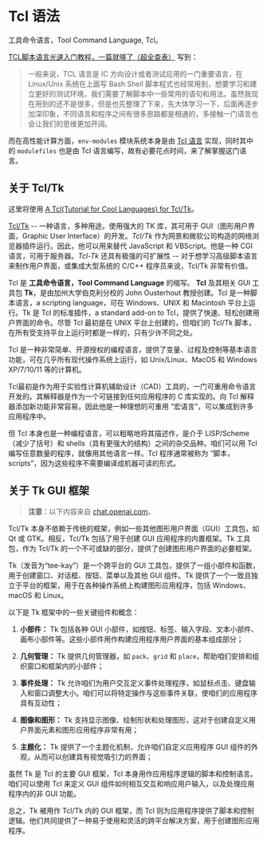 # Tcl 语法

工具命令语言，Tool Command Language, Tcl。

[TCL脚本语言光速入门教程，一篇就够了（超全查表）](https://blog.csdn.net/TenYao_/article/details/129037513) 写到：

>
> 一般来说，TCL 语言是 IC 方向设计或者测试应用的一门重要语言，在 Linux/Unix 系统在上面写 Bash Shell 脚本程式也经常用到，想要学习和建立更好的测试环境，我们需要了解脚本中一些常用的语句和用法。虽然我现在用到的还不是很多，但是也先整理了下来，先大体学习一下，后面再逐步加深印象，不同语言和程序之间有很多思路都是相通的，多接触一门语言也会让我们的思维更加开阔。
>

而在高性能计算方面，`env-modules` 模块系统本身是由 [Tcl 语言](https://www.tcl-lang.org/) 实现，同时其中的 `modulefiles` 也是由 Tcl 语言编写，故有必要花点时间，来了解掌握这门语言。


## 关于 Tcl/Tk

这里将使用 [A Tcl(Tutorial for Cool Languages) for Tcl/Tk](https://bin-co.com/tcl/tutorial/)。

[Tcl/Tk](https://www.tcl-lang.org/) -- 一种语言，多种用途。使用强大的 TK 库，其可用于 GUI（图形用户界面，Graphic User Interface）的开发。*Tcl/Tk* 作为网景和微软公司构造的网络浏览器插件运行。因此，他可以用来替代 JavaScript 和 VBScript。他是一种 CGI 语言，可用于服务器。*Tcl-Tk* 还具有极强的可扩展性 -- 对于想学习高级脚本语言来制作用户界面，或集成大型系统的 C/C++ 程序员来说，Tcl/Tk 非常有价值。

Tcl 是 **工具命令语言，Tool Command Language** 的缩写。 **Tcl** 及其相关 GUI 工具包 **Tk**，是由加州大学伯克利分校的 John Ousterhout 教授创建。Tcl 是一种脚本语言，a scripting language，可在 Windows、UNIX 和 Macintosh 平台上运行。Tk 是 Tcl 的标准插件，a standard add-on to Tcl，提供了快速、轻松创建用户界面的命令。尽管 Tcl 最初是在 UNIX 平台上创建的，但咱们的 Tcl/Tk 脚本，在所有受支持平台上运行时都是一样的，只有少许不同之处。


Tcl 是一种非常简单、开源授权的编程语言，提供了变量、过程及控制等基本语言功能，可在几乎所有现代操作系统上运行，如 Unix/Linux、MacOS 和 Windows XP/7/10/11 等的计算机。


Tcl最初是作为用于实验性计算机辅助设计（CAD）工具的，一门可重用命令语言开发的。其解释器是作为一个可链接到任何应用程序的 C 库实现的。向 Tcl 解释器添加新功能非常容易，因此他是一种理想的可重用 “宏语言”，可以集成到许多应用程序中。


但 Tcl 本身也是一种编程语言，可以粗略地将其描述作，是介于 LISP/Scheme（减少了括号）和 shells（具有更强大的结构）之间的杂交品种。咱们可以用 Tcl 编写任意数量的程序，就像用其他语言一样。Tcl 程序通常被称为 “脚本，scripts”，因为这些程序不需要编译成机器可读的形式。


## 关于 Tk GUI 框架

> **注意**：以下内容来自 [chat.openai.com](https://chat.openai.com/)。

Tcl/Tk 本身不依赖于传统的框架，例如一些其他图形用户界面（GUI）工具包，如 Qt 或 GTK。相反，Tcl/Tk 包括了用于创建 GUI 应用程序的内置框架。Tk 工具包，作为 Tcl/Tk 的一个不可或缺的部分，提供了创建图形用户界面的必要框架。

Tk（发音为“tee-kay”）是一个跨平台的 GUI 工具包，提供了一组小部件和函数，用于创建窗口、对话框、按钮、菜单以及其他 GUI 组件。Tk 提供了一个一致且独立于平台的框架，用于在各种操作系统上构建图形应用程序，包括 Windows、macOS 和 Linux。

以下是 Tk 框架中的一些关键组件和概念：

1. **小部件：** Tk 包括各种 GUI 小部件，如按钮、标签、输入字段、文本小部件、画布小部件等。这些小部件用作构建应用程序用户界面的基本组成部分；

2. **几何管理：** Tk 提供几何管理器，如 `pack`、`grid` 和 `place`，帮助咱们安排和组织窗口和框架内的小部件；

3. **事件处理：** Tk 允许咱们为用户交互定义事件处理程序，如鼠标点击、键盘输入和窗口调整大小。咱们可以将特定操作与这些事件关联，使咱们的应用程序具有互动性；

4. **图像和图形：** Tk 支持显示图像、绘制形状和处理图形，这对于创建自定义用户界面元素和图形应用程序非常有用；

5. **主题化：** Tk 提供了一个主题化机制，允许咱们自定义应用程序 GUI 组件的外观，从而可以创建具有视觉吸引力的界面；

虽然 Tk 是 Tcl 的主要 GUI 框架，Tcl 本身用作应用程序逻辑的脚本和控制语言。咱们可以使用 Tcl 来定义 GUI 组件如何相互交互和响应用户输入，以及处理应用程序内的非 GUI 功能。

总之，Tk 被用作 Tcl/Tk 内的 GUI 框架，而 Tcl 则为应用程序提供了脚本和控制逻辑。他们共同提供了一种易于使用和灵活的跨平台解决方案，用于创建图形应用程序。
